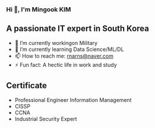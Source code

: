 ### Hi 👋, I'm Mingook KIM

## A passionate IT expert in South Korea
- 🔭 I’m currently workingon Military
- 🌱 I’m currently learning Data Science/ML/DL
- 📫 How to reach me: rnarns@naver.com
- ⚡ Fun fact: A hectic life in work and study



## Certificate
- Professional Engineer Information Management
- CISSP
- CCNA
- Industrial Security Expert

<!--
**rnarns/rnarns** is a ✨ _special_ ✨ repository because its `README.md` (this file) appears on your GitHub profile.

Here are some ideas to get you started:

- 🔭 I’m currently workingon ...
- 🌱 I’m currently learning ...
- 👯 I’m looking to collaborate on ...
- 🤔 I’m looking for help with ...
- 💬 Ask me about ...
- 📫 How to reach me: ...
- 😄 Pronouns: ...
- ⚡ Fun fact: ...
-->

